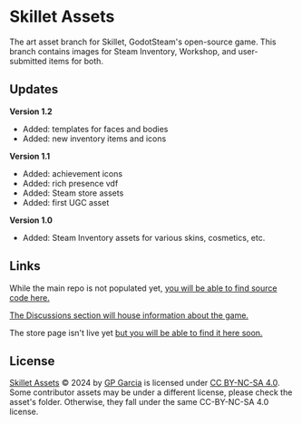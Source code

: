 # Skillet Assets
The art asset branch for Skillet, GodotSteam's open-source game. This branch contains images for Steam Inventory, Workshop, and user-submitted items for both.

## Updates

**Version 1.2**
- Added: templates for faces and bodies
- Added: new inventory items and icons

**Version 1.1**
- Added: achievement icons
- Added: rich presence vdf
- Added: Steam store assets
- Added: first UGC asset

**Version 1.0**
- Added: Steam Inventory assets for various skins, cosmetics, etc.

## Links
While the main repo is not populated yet, [you will be able to find source code here.](https://github.com/GodotSteam/Skillet)

[The Discussions section will house information about the game.](https://github.com/GodotSteam/Skillet/discussions)

The store page isn't live yet [but you will be able to find it here soon.](https://store.steampowered.com/app/3013040/Skillet/)

## License
[Skillet Assets](https://github.com/GodotSteam/Skillet-Assets) © 2024 by [GP Garcia](https://grampsgarcia.com/) is licensed under [CC BY-NC-SA 4.0](https://creativecommons.org/licenses/by-nc-sa/4.0/?ref=chooser-v1).  Some contributor assets may be under a different license, please check the asset's folder.  Otherwise, they fall under the same CC-BY-NC-SA 4.0 license.